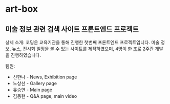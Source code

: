 # art-box

## 미술 정보 관련 검색 사이트 프론트엔드 프로젝트

상세 소개: 코딩온 교육기관을 통해 진행한 첫번째 프론트엔드 프로젝트입니다. 미술 정보, 뉴스, 전시회 일정을 볼 수 있는 사이트를 제작하였으며, 4명이 한 조로 2주간 개발을 진행하였습니다.

팀원:
* 신한나 - News, Exhibition page
* 노상선 - Gallery page
* 유승연 - Main page
* 김동현 - Q&A page, main video
